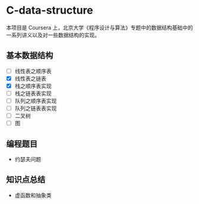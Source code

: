 # C-data-structure
本项目是 Coursera 上，北京大学《程序设计与算法》专题中的数据结构基础中的一系列讲义以及对一些数据结构的实现。

## 基本数据结构
- [ ] 线性表之顺序表
- [x] 线性表之链表
- [x] 栈之顺序表实现
- [ ] 栈之链表表实现
- [ ] 队列之顺序表实现
- [ ] 队列之链表表实现
- [ ] 二叉树
- [ ] 图

## 编程题目
- 约瑟夫问题

## 知识点总结
-  虚函数和抽象类
